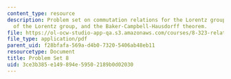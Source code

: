 ```yaml
---
content_type: resource
description: Problem set on commutation relations for the Lorentz group, representations
  of the Lorentz group, and the Baker-Campbell-Hausdorff theorem.
file: https://ol-ocw-studio-app-qa.s3.amazonaws.com/courses/8-323-relativistic-quantum-field-theory-i-spring-2008/3ce3b385e149894e59502189b0d02030_ft1ps08_08_1.pdf
file_type: application/pdf
parent_uid: f28bfafa-569a-d4b0-7320-5406ab48eb11
resourcetype: Document
title: Problem Set 8
uid: 3ce3b385-e149-894e-5950-2189b0d02030
---
```


